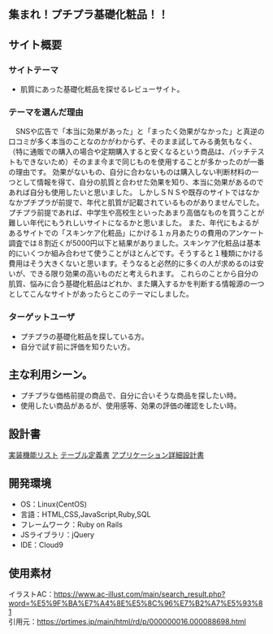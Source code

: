 ## 集まれ！プチプラ基礎化粧品！！
## サイト概要
### サイトテーマ
- 肌質にあった基礎化粧品を探せるレビューサイト。
### テーマを選んだ理由
　SNSや広告で「本当に効果があった」と「まったく効果がなかった」と真逆の口コミが多く本当のことなのかがわからず、そのまま試してみる勇気もなく、（特に通販での購入の場合や定期購入すると安くなるという商品は、パッチテストもできないため）そのまま今まで同じものを使用することが多かったのが一番の理由です。  効果がないもの、自分に合わないものは購入しない判断材料の一つとして情報を得て、自分の肌質と合わせた効果を知り、本当に効果があるのであれば自分も使用したいと思いました。
しかしＳＮＳや既存のサイトではなかなかプチプラが前提で、年代と肌質が記載されているものがありませんでした。
プチプラ前提であれば、中学生や高校生といったあまり高価なものを買うことが難しい年代にもうれしいサイトになるかと思いました。
また、年代にもよるがあるサイトでの「スキンケア化粧品」にかける１ヵ月あたりの費用のアンケート調査では８割近くが5000円以下と結果がありました。スキンケア化粧品は基本的にいくつか組み合わせて使うことがほとんどです。そうすると１種類にかける費用はそう大きくないと思います。そうなると必然的に多くの人が求めるのは安いが、できる限り効果の高いものだと考えられます。
これらのことから自分の肌質、悩みに合う基礎化粧品はどれか、また購入するかを判断する情報源の一つとしてこんなサイトがあったらとこのテーマにしました。
### ターゲットユーザ
- プチプラの基礎化粧品を探している方。
- 自分で試す前に評価を知りたい方。

## 主な利用シーン。
- プチプラな価格前提の商品で、自分に合いそうな商品を探したい時。
- 使用したい商品があるが、使用感等、効果の評価の確認をしたい時。


## 設計書
[実装機能リスト](https://docs.google.com/spreadsheets/d/1_eoN2IqeB6zj_c_eD0hD3O1qN9Wkpxg081vs5OvmmmM/edit#gid=1091086188)
[テーブル定義書](https://docs.google.com/spreadsheets/d/1OSQ7Mv8RSa68VESD1U8_GxID3Ha5qEGJu4qeK7ydRCI/edit#gid=1243549839)
[アプリケーション詳細設計書](https://docs.google.com/spreadsheets/d/1kSGtKLRSUL1DQd7eeKYhbOGF1LJhgyVz0ADYsXPaRMQ/edit#gid=549108681)


## 開発環境
- OS：Linux(CentOS)
- 言語：HTML,CSS,JavaScript,Ruby,SQL
- フレームワーク：Ruby on Rails
- JSライブラリ：jQuery
- IDE：Cloud9

## 使用素材
イラストAC：https://www.ac-illust.com/main/search_result.php?word=%E5%9F%BA%E7%A4%8E%E5%8C%96%E7%B2%A7%E5%93%81<br>
引用元：https://prtimes.jp/main/html/rd/p/000000016.000088698.html
